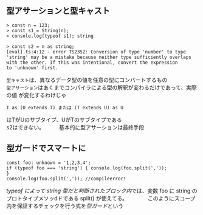 ## 型アサーションと型キャスト
```
> const n = 123;
> const s1 = String(n);
> console.log(typeof s1); string

> const s2 = n as string;
[eval].ts:4:12 - error TS2352: Conversion of type 'number' to type 'string' may be a mistake because neither type sufficiently overlaps with the other. If this was intentional, convert the expression
to 'unknown' first.
```
`型キャスト`は、異なるデータ型の値を任意の型にコンバートするもの   
`型アサーション`はあくまでコンパイラによる型の解釈が変わるだけであって、実際の値 が変化するわけじゃ   
```
T as (U extends T) または (T extends U) as U
```
はTがUのサブタイプ、UがTのサブタイプである   
s2はできない。　　　
基本的に型アサーションは最終手段   


## 型ガードでスマートに
```
const foo: unknown = '1,2,3,4';
if (typeof foo === 'string') { console.log(foo.split(','));
}
console.log(foo.split(',')); //compileerror!
```
*typeof によって string 型だと判断されたブロック内*では、変数 foo に string のプロトタイプメソッdドである split() が使えてる。　　　
　このようにスコープ内を保証するチェックを行う式を*型ガード*という

